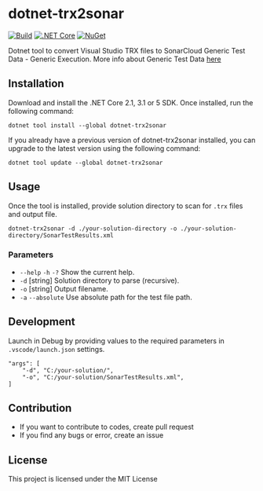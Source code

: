# dotnet-trx2sonar

[![Build](https://github.com/gmarokov/dotnet-trx2sonar/actions/workflows/dotnet-core.yml/badge.svg)](https://github.com/gmarokov/dotnet-trx2sonar/actions/workflows/dotnet-core.yml)
[![.NET Core](https://img.shields.io/badge/.NET%20Core-%3E%3D%202.1-512bd4)](https://dotnet.microsoft.com/download)
[![NuGet](https://img.shields.io/nuget/v/dotnet-trx2sonar.svg)](https://www.nuget.org/packages/dotnet-trx2sonar/)

Dotnet tool to convert Visual Studio TRX files to SonarCloud Generic Test Data - Generic Execution. 
More info about Generic Test Data [here](https://docs.sonarqube.org/latest/analysis/generic-test/)

## Installation 
Download and install the .NET Core 2.1, 3.1 or 5 SDK. Once installed, run the following command:

```dotnet tool install --global dotnet-trx2sonar```

If you already have a previous version of dotnet-trx2sonar installed, you can upgrade to the latest version using the following command:

```dotnet tool update --global dotnet-trx2sonar```

## Usage
Once the tool is installed, provide solution directory to scan for `.trx` files and output file.

```dotnet-trx2sonar -d ./your-solution-directory -o ./your-solution-directory/SonarTestResults.xml```

### Parameters
- `--help` `-h` `-?` Show the current help.
- `-d` [string] Solution directory to parse (recursive).
- `-o` [string] Output filename.
- `-a` `--absolute` Use absolute path for the test file path.

## Development
Launch in Debug by providing values to the required parameters in `.vscode/launch.json` settings.
```
"args": [  
    "-d", "C:/your-solution/",
    "-o", "C:/your-solution/SonarTestResults.xml",
]
```

## Contribution
- If you want to contribute to codes, create pull request
- If you find any bugs or error, create an issue

## License
This project is licensed under the MIT License
